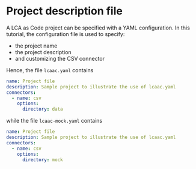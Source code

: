 # Project description file

A LCA as Code project can be specified with a YAML configuration.
In this tutorial, the configuration file is used to specify:
- the project name
- the project description
- and customizing the CSV connector

Hence, the file `lcaac.yaml` contains
```yaml
name: Project file
description: Sample project to illustrate the use of lcaac.yaml
connectors:
  - name: csv
    options:
      directory: data
```

while the file `lcaac-mock.yaml` contains
```yaml
name: Project file
description: Sample project to illustrate the use of lcaac.yaml
connectors:
  - name: csv
    options:
      directory: mock
```
